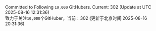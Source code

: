 Committed to Following `10,000` GitHubers. Current: <!-- FOLLOWING_COUNT -->302<!-- FOLLOWING_COUNT --> (Update at UTC <!-- LAST_UPDATED -->2025-08-16 12:31:36<!-- LAST_UPDATED -->)<br>
致力于关注`10,000`个GitHuber。当前：<!-- FOLLOWING_COUNT -->302<!-- FOLLOWING_COUNT --> (更新于北京时间 <!-- LAST_UPDATED_CST -->2025-08-16 20:31:36<!-- LAST_UPDATED_CST -->)
